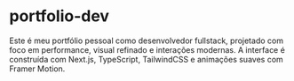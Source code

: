 # portfolio-dev
Este é meu portfólio pessoal como desenvolvedor fullstack, projetado com foco em performance, visual refinado e interações modernas. A interface é construída com Next.js, TypeScript, TailwindCSS e animações suaves com Framer Motion.
